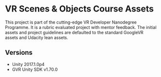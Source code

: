 # VR Scenes & Objects Course Assets

This project is part of the cutting-edge VR Developer Nanodegree Programme. It is a rubric evaluated project with mentor feedback. The initial assets and project guidelines are defaulted to the standard GoogleVR assets and Udacity lean assets.
  
## Versions
- Unity 2017.1.0p4
- GVR Unity SDK v1.70.0
